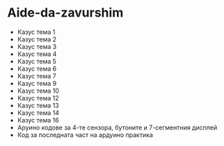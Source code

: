 # Aide-da-zavurshim

- Казус тема 1
- Казус тема 2
- Казус тема 3
- Казус тема 4
- Казус тема 5
- Казус тема 6
- Казус тема 7
- Казус тема 9
- Казус тема 10
- Казус тема 12
- Казус тема 13
- Казус тема 14
- Казус тема 16
- Аруино кодове за 4-те сензора, бутоните и 7-сегментния дисплей
- Код за последната част на ардуино практика
